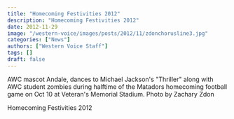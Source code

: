 ```yaml
---
title: "Homecoming Festivities 2012"
description: "Homecoming Festivities 2012"
date: 2012-11-29
image: "/western-voice/images/posts/2012/11/zdonchorusline3.jpg"
categories: ["News"]
authors: ["Western Voice Staff"]
tags: []
draft: false
---
```

AWC mascot Andale, dances to Michael Jackson's "Thriller" along with AWC student zombies during halftime of the Matadors homecoming football game on Oct 10 at Veteran's Memorial Stadium. Photo by Zachary Zdon

Homecoming Festivities 2012